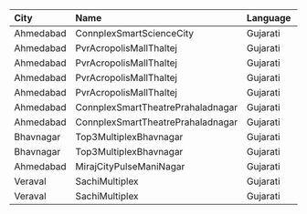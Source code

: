 | City      | Name                              | Language |  Time | Type      | Price | Capacity | Booked |
| :-------- | :-------------------------------- | :------- | ----: | :-------- | ----: | -------: | -----: |
| Ahmedabad | ConnplexSmartScienceCity          | Gujarati | 12:15 | Miller    |  150₹ |      100 |      0 |
| Ahmedabad | PvrAcropolisMallThaltej           | Gujarati | 13:45 | Prime     |  130₹ |       98 |      2 |
| Ahmedabad | PvrAcropolisMallThaltej           | Gujarati | 13:45 | Classic   |  130₹ |       42 |      0 |
| Ahmedabad | PvrAcropolisMallThaltej           | Gujarati | 13:45 | Recliner  |  280₹ |       11 |      2 |
| Ahmedabad | PvrAcropolisMallThaltej           | Gujarati | 13:45 | PrimePlus |  130₹ |       14 |      4 |
| Ahmedabad | ConnplexSmartTheatrePrahaladnagar | Gujarati | 16:00 | Miller    |  150₹ |      100 |      0 |
| Ahmedabad | ConnplexSmartTheatrePrahaladnagar | Gujarati | 16:00 | Lounger   |  120₹ |      100 |      0 |
| Bhavnagar | Top3MultiplexBhavnagar            | Gujarati | 17:00 | Gold      |   60₹ |      100 |      0 |
| Bhavnagar | Top3MultiplexBhavnagar            | Gujarati | 17:00 | Silver    |   60₹ |      100 |      0 |
| Ahmedabad | MirajCityPulseManiNagar           | Gujarati | 17:50 | Gold      |  100₹ |       24 |      3 |
| Veraval   | SachiMultiplex                    | Gujarati | 18:30 | Captain   |  100₹ |       68 |      8 |
| Veraval   | SachiMultiplex                    | Gujarati | 18:30 | Crew      |  100₹ |       60 |     12 |
